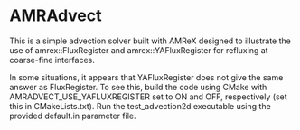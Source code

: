# AMRAdvect

This is a simple advection solver built with AMReX designed to illustrate the use of amrex::FluxRegister and amrex::YAFluxRegister for refluxing at coarse-fine interfaces.

In some situations, it appears that YAFluxRegister does not give the same answer as FluxRegister. To see this, build the code using CMake with  AMRADVECT_USE_YAFLUXREGISTER set to ON and OFF, respectively (set this in CMakeLists.txt). Run the test_advection2d executable using the provided default.in parameter file.
